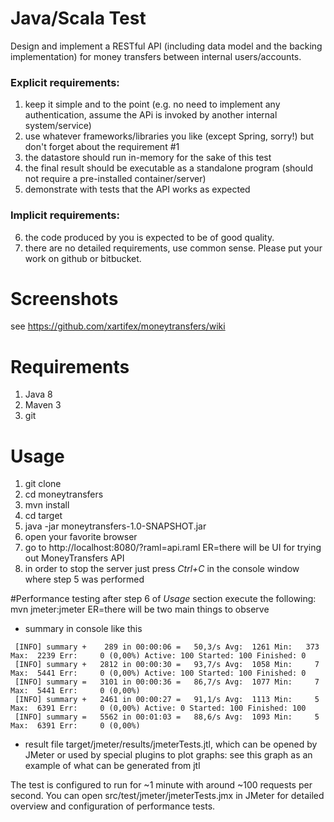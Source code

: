 # Java/Scala Test
Design and implement a RESTful API (including data model and the backing implementation) for money
transfers between internal users/accounts.
### Explicit requirements:
1. keep it simple and to the point (e.g. no need to implement any authentication, assume the APi is invoked
by another internal system/service)
2. use whatever frameworks/libraries you like (except Spring, sorry!) but don't forget about the requirement
\#1
3. the datastore should run in-memory for the sake of this test
4. the final result should be executable as a standalone program (should not require a pre-installed
container/server)
5. demonstrate with tests that the API works as expected
### Implicit requirements:
6. the code produced by you is expected to be of good quality.
7. there are no detailed requirements, use common sense.
Please put your work on github or bitbucket.

# Screenshots
see https://github.com/xartifex/moneytransfers/wiki

# Requirements 
1. Java 8
2. Maven 3
3. git

# Usage
1. git clone <this repo>
2. cd moneytransfers
3. mvn install
4. cd target
5. java -jar moneytransfers-1.0-SNAPSHOT.jar
6. open your favorite browser
7. go to http://localhost:8080/?raml=api.raml
ER=there will be UI for trying out MoneyTransfers API
8. in order to stop the server just press _Ctrl+C_ in the console window where step 5 was performed

#Performance testing
after step 6 of _Usage_ section execute the following:
mvn jmeter:jmeter
ER=there will be two main things to observe
* summary in console like this
```
 [INFO] summary +    289 in 00:00:06 =   50,3/s Avg:  1261 Min:   373 Max:  2239 Err:     0 (0,00%) Active: 100 Started: 100 Finished: 0
 [INFO] summary +   2812 in 00:00:30 =   93,7/s Avg:  1058 Min:     7 Max:  5441 Err:     0 (0,00%) Active: 100 Started: 100 Finished: 0
 [INFO] summary =   3101 in 00:00:36 =   86,7/s Avg:  1077 Min:     7 Max:  5441 Err:     0 (0,00%)
 [INFO] summary +   2461 in 00:00:27 =   91,1/s Avg:  1113 Min:     5 Max:  6391 Err:     0 (0,00%) Active: 0 Started: 100 Finished: 100
 [INFO] summary =   5562 in 00:01:03 =   88,6/s Avg:  1093 Min:     5 Max:  6391 Err:     0 (0,00%)
```
* result file target/jmeter/results/jmeterTests.jtl, which can be opened by JMeter or used by special plugins to plot graphs:
see this graph as an example of what can be generated from jtl

The test is configured to run for ~1 minute with around ~100 requests per second. 
You can open src/test/jmeter/jmeterTests.jmx in JMeter for detailed overview and configuration of performance tests.
 